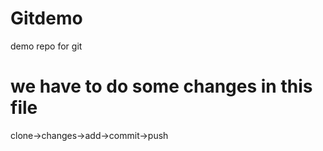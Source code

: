 # Gitdemo
demo repo for git


# we have to do some changes in this file 
clone->changes->add->commit->push
